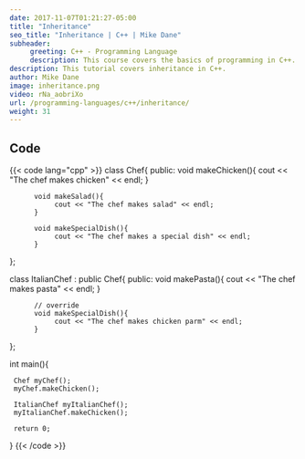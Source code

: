 ```yaml
---
date: 2017-11-07T01:21:27-05:00
title: "Inheritance"
seo_title: "Inheritance | C++ | Mike Dane"
subheader:
     greeting: C++ - Programming Language
     description: This course covers the basics of programming in C++. Work your way through the videos and we'll teach you everything you need to know to start your programming journey!
description: This tutorial covers inheritance in C++.
author: Mike Dane
image: inheritance.png
video: rNa_aobriXo
url: /programming-languages/c++/inheritance/
weight: 31
---
```


## Code

{{< code lang="cpp" >}}
class Chef{
     public:
          void makeChicken(){
               cout << "The chef makes chicken" << endl;
          }

          void makeSalad(){
               cout << "The chef makes salad" << endl;
          }

          void makeSpecialDish(){
               cout << "The chef makes a special dish" << endl;
          }
};

class ItalianChef : public Chef{
     public:
          void makePasta(){
               cout << "The chef makes pasta" << endl;
          }

          // override
          void makeSpecialDish(){
               cout << "The chef makes chicken parm" << endl;
          }
};

int main(){

     Chef myChef();
     myChef.makeChicken();

     ItalianChef myItalianChef();
     myItalianChef.makeChicken();

     return 0;
}
{{< /code >}}